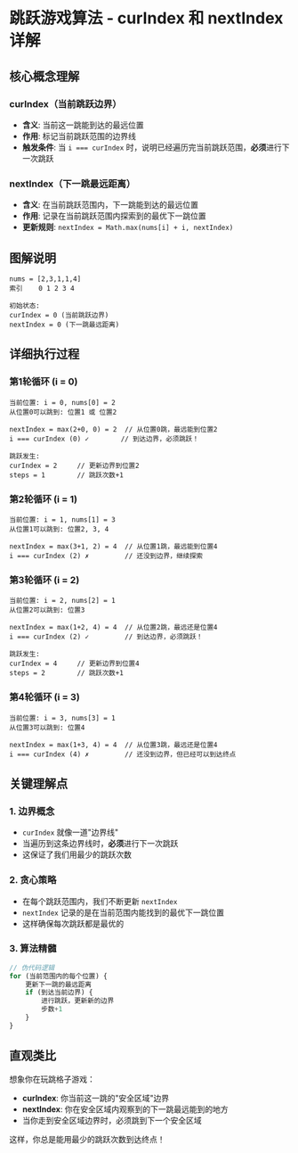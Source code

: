 # 跳跃游戏算法 - curIndex 和 nextIndex 详解

## 核心概念理解

### curIndex（当前跳跃边界）
- **含义**: 当前这一跳能到达的最远位置
- **作用**: 标记当前跳跃范围的边界线
- **触发条件**: 当 `i === curIndex` 时，说明已经遍历完当前跳跃范围，**必须**进行下一次跳跃

### nextIndex（下一跳最远距离）
- **含义**: 在当前跳跃范围内，下一跳能到达的最远位置
- **作用**: 记录在当前跳跃范围内探索到的最优下一跳位置
- **更新规则**: `nextIndex = Math.max(nums[i] + i, nextIndex)`

## 图解说明

```
nums = [2,3,1,1,4]
索引    0 1 2 3 4

初始状态:
curIndex = 0 (当前跳跃边界)
nextIndex = 0 (下一跳最远距离)
```

## 详细执行过程

### 第1轮循环 (i = 0)
```
当前位置: i = 0, nums[0] = 2
从位置0可以跳到: 位置1 或 位置2

nextIndex = max(2+0, 0) = 2  // 从位置0跳，最远能到位置2
i === curIndex (0) ✓        // 到达边界，必须跳跃！

跳跃发生:
curIndex = 2     // 更新边界到位置2
steps = 1        // 跳跃次数+1
```

### 第2轮循环 (i = 1)
```
当前位置: i = 1, nums[1] = 3
从位置1可以跳到: 位置2, 3, 4

nextIndex = max(3+1, 2) = 4  // 从位置1跳，最远能到位置4
i === curIndex (2) ✗         // 还没到边界，继续探索
```

### 第3轮循环 (i = 2)
```
当前位置: i = 2, nums[2] = 1
从位置2可以跳到: 位置3

nextIndex = max(1+2, 4) = 4  // 从位置2跳，最远还是位置4
i === curIndex (2) ✓         // 到达边界，必须跳跃！

跳跃发生:
curIndex = 4     // 更新边界到位置4
steps = 2        // 跳跃次数+1
```

### 第4轮循环 (i = 3)
```
当前位置: i = 3, nums[3] = 1
从位置3可以跳到: 位置4

nextIndex = max(1+3, 4) = 4  // 从位置3跳，最远还是位置4
i === curIndex (4) ✗         // 还没到边界，但已经可以到达终点
```

## 关键理解点

### 1. 边界概念
- `curIndex` 就像一道"边界线"
- 当遍历到这条边界线时，**必须**进行下一次跳跃
- 这保证了我们用最少的跳跃次数

### 2. 贪心策略
- 在每个跳跃范围内，我们不断更新 `nextIndex`
- `nextIndex` 记录的是在当前范围内能找到的最优下一跳位置
- 这样确保每次跳跃都是最优的

### 3. 算法精髓
```javascript
// 伪代码逻辑
for (当前范围内的每个位置) {
    更新下一跳的最远距离
    if (到达当前边界) {
        进行跳跃，更新新的边界
        步数+1
    }
}
```

## 直观类比

想象你在玩跳格子游戏：
- **curIndex**: 你当前这一跳的"安全区域"边界
- **nextIndex**: 你在安全区域内观察到的下一跳最远能到的地方
- 当你走到安全区域边界时，必须跳到下一个安全区域

这样，你总是能用最少的跳跃次数到达终点！ 